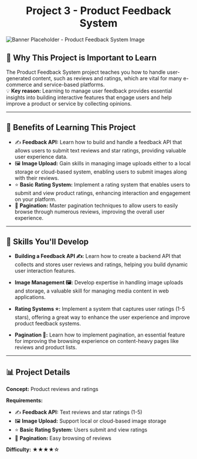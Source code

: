 <h1 align="center">Project 3 - Product Feedback System</h1>

<div style="align: center;">
  <img src="https://images.unsplash.com/photo-1633613286991-611fe299c4be?q=80&w=2070&auto=format&fit=crop&ixlib=rb-4.0.3&ixid=M3wxMjA3fDB8MHxwaG90by1wYWdlfHx8fGVufDB8fHx8fA%3D%3D" alt="Banner Placeholder - Product Feedback System Image">
</div>

## 🚀 Why This Project is Important to Learn

The Product Feedback System project teaches you how to handle user-generated content, such as reviews and ratings, which are vital for many e-commerce and service-based platforms.  
💡 **Key reason:** Learning to manage user feedback provides essential insights into building interactive features that engage users and help improve a product or service by collecting opinions.

---

## 🎯 Benefits of Learning This Project

- ✍️ **Feedback API:** Learn how to build and handle a feedback API that allows users to submit text reviews and star ratings, providing valuable user experience data.
- 🖼️ **Image Upload:** Gain skills in managing image uploads either to a local storage or cloud-based system, enabling users to submit images along with their reviews.
- ⭐ **Basic Rating System:** Implement a rating system that enables users to submit and view product ratings, enhancing interaction and engagement on your platform.
- 📄 **Pagination:** Master pagination techniques to allow users to easily browse through numerous reviews, improving the overall user experience.

---

## 🔧 Skills You'll Develop

- **Building a Feedback API ✍️:** Learn how to create a backend API that collects and stores user reviews and ratings, helping you build dynamic user interaction features.
  
- **Image Management 🖼️:** Develop expertise in handling image uploads and storage, a valuable skill for managing media content in web applications.
  
- **Rating Systems ⭐:** Implement a system that captures user ratings (1-5 stars), offering a great way to enhance the user experience and improve product feedback systems.
  
- **Pagination 📄:** Learn how to implement pagination, an essential feature for improving the browsing experience on content-heavy pages like reviews and product lists.

---

## 📊 Project Details

**Concept:** Product reviews and ratings  

**Requirements:**
- ✍️ **Feedback API:** Text reviews and star ratings (1-5)
- 🖼️ **Image Upload:** Support local or cloud-based image storage
- ⭐ **Basic Rating System:** Users submit and view ratings
- 📄 **Pagination:** Easy browsing of reviews

**Difficulty:** ★★★★☆
